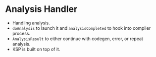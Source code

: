 # Analysis Handler

- Handling analysis.
- `doAnalysis` to launch it and `analysisCompleted` to hook into compiler process.
- `AnalysisResult` to either continue with codegen, error, or repeat analysis.
- KSP is built on top of it.